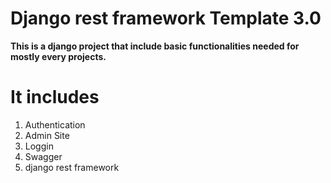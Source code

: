 
# Django rest framework  Template  3.0 

<strong>This is a django project that include basic functionalities needed for mostly every projects. </strong>





# It includes 
  1) Authentication
  2) Admin Site
  3) Loggin
  4) Swagger
  6) django rest framework


